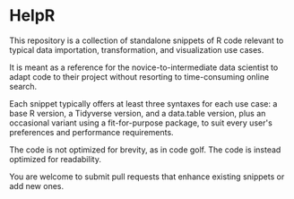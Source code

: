 # HelpR

This repository is a collection of standalone snippets of R code relevant to typical data importation, transformation, and visualization use cases.

It is meant as a reference for the novice-to-intermediate data scientist to adapt code to their project without resorting to time-consuming online search.

Each snippet typically offers at least three syntaxes for each use case: a base R version, a Tidyverse version, and a data.table version, plus an occasional variant using a fit-for-purpose package, to suit every user's preferences and performance requirements.

The code is not optimized for brevity, as in code golf. The code is instead optimized for readability.

You are welcome to submit pull requests that enhance existing snippets or add new ones.